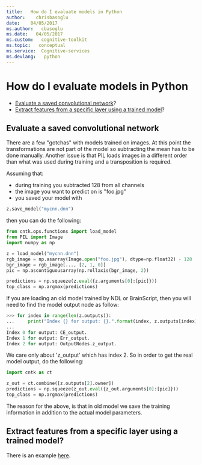 ```yaml
---
title:   How do I evaluate models in Python
author:    chrisbasoglu
date:    04/05/2017
ms.author:   cbasoglu
ms.date:   04/05/2017
ms.custom:   cognitive-toolkit
ms.topic:   conceptual
ms.service:  Cognitive-services
ms.devlang:   python
---
```


# How do I evaluate models in Python

* [Evaluate a saved convolutional network](#evaluate-a-saved-convolutional-network)?
* [Extract features from a specific layer using a trained model](https://github.com/Microsoft/CNTK/tree/master/Examples/Image/FeatureExtraction)?

## Evaluate a saved convolutional network

There are a few "gotchas" with models trained on images. At this point the transformations are not part of the model so subtracting the mean has to be done manually. Another issue is that PIL loads images in a different order than what was used during training and a transposition is required. 

Assuming that: 
* during training you subtracted 128 from all channels
* the image you want to predict on is "foo.jpg"
* you saved your model with 
```python
z.save_model("mycnn.dnn")
```
then you can do the following:
```python
from cntk.ops.functions import load_model
from PIL import Image 
import numpy as np

z = load_model("mycnn.dnn")
rgb_image = np.asarray(Image.open("foo.jpg"), dtype=np.float32) - 128
bgr_image = rgb_image[..., [2, 1, 0]]
pic = np.ascontiguousarray(np.rollaxis(bgr_image, 2))

predictions = np.squeeze(z.eval({z.arguments[0]:[pic]}))
top_class = np.argmax(predictions)
```

If you are loading an old model trained by NDL or BrainScript, then you will need to find the model output node as follow:
```python
>>> for index in range(len(z.outputs)):
...     print("Index {} for output: {}.".format(index, z.outputs[index].name))
...
Index 0 for output: CE_output.
Index 1 for output: Err_output.
Index 2 for output: OutputNodes.z_output.
```
We care only about 'z_output' which has index 2. So in order to get the real model output, do the following:
```python
import cntk as ct

z_out = ct.combine([z.outputs[2].owner])
predictions = np.squeeze(z_out.eval({z_out.arguments[0]:[pic]}))
top_class = np.argmax(predictions)
```
The reason for the above, is that in old model we save the training information in addition to the actual model parameters.

## Extract features from a specific layer using a trained model?

There is an example [here](https://github.com/Microsoft/CNTK/tree/master/Examples/Image/FeatureExtraction).
